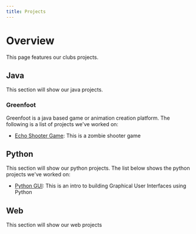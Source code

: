 ```yaml
---
title: Projects
---
```

# Overview
This page features our clubs projects.

## Java
This section will show our java projects.

### Greenfoot
Greenfoot is a java based game or animation creation platform. The following is a list of projects we've worked on:

- [Echo Shooter Game](/echo-shooter): This is a zombie shooter game

## Python
This section will show our python projects. The list below shows the python projects we've worked on:

- [Python GUI](/python-gui): This is an intro to building Graphical User Interfaces using Python

## Web
This section will show our web projects

